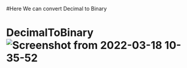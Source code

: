 #Here We can convert Decimal to Binary

# DecimalToBinary![Screenshot from 2022-03-18 10-35-52](https://user-images.githubusercontent.com/101855683/158941032-e1235b28-e4bd-439b-8c7a-31b6852ea903.png)
